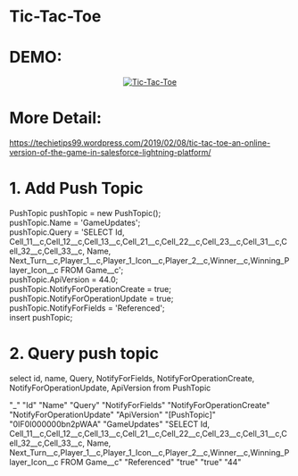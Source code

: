 # Tic-Tac-Toe

# DEMO:

<div align="center">
  <a href="https://youtu.be/S7ZKVqYOlws"><img src="https://img.youtube.com/vi/S7ZKVqYOlws/0.jpg" alt="Tic-Tac-Toe"></a>
</div>

# More Detail:

https://techietips99.wordpress.com/2019/02/08/tic-tac-toe-an-online-version-of-the-game-in-salesforce-lightning-platform/

# 1. Add Push Topic

PushTopic pushTopic = new PushTopic(); <br/>
pushTopic.Name = 'GameUpdates'; <br/>
pushTopic.Query = 'SELECT Id, Cell_11__c,Cell_12__c,Cell_13__c,Cell_21__c,Cell_22__c,Cell_23__c,Cell_31__c,Cell_32__c,Cell_33__c, Name, Next_Turn__c,Player_1__c,Player_1_Icon__c,Player_2__c,Winner__c,Winning_Player_Icon__c FROM Game__c'; <br/>
pushTopic.ApiVersion = 44.0; <br/>
pushTopic.NotifyForOperationCreate = true; <br/>
pushTopic.NotifyForOperationUpdate = true; <br/>
pushTopic.NotifyForFields = 'Referenced'; <br/>
insert pushTopic;

# 2. Query push topic

select id, name, Query, NotifyForFields, NotifyForOperationCreate, NotifyForOperationUpdate, ApiVersion from PushTopic 

"_"	"Id"	"Name"	"Query"	"NotifyForFields"	"NotifyForOperationCreate"	"NotifyForOperationUpdate"	"ApiVersion"
"[PushTopic]"	"0IF0I000000bn2pWAA"	"GameUpdates"	"SELECT Id, Cell_11__c,Cell_12__c,Cell_13__c,Cell_21__c,Cell_22__c,Cell_23__c,Cell_31__c,Cell_32__c,Cell_33__c, Name, Next_Turn__c,Player_1__c,Player_1_Icon__c,Player_2__c,Winner__c,Winning_Player_Icon__c FROM Game__c"	"Referenced"	"true"	"true"	"44"

